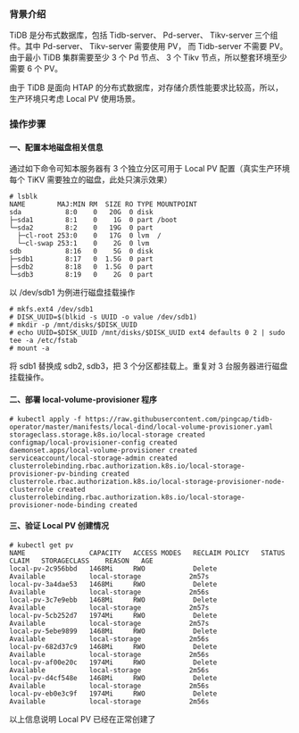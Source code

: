
### 背景介绍

TiDB 是分布式数据库，包括 Tidb-server、 Pd-server、 Tikv-server 三个组件。其中 Pd-server、 Tikv-server 需要使用 PV， 而 Tidb-server 不需要 PV。
由于最小 TiDB 集群需要至少 3 个 Pd 节点、 3 个 Tikv 节点，所以整套环境至少需要 6 个 PV。

由于 TiDB 是面向 HTAP 的分布式数据库，对存储介质性能要求比较高，所以，生产环境只考虑 Local PV 使用场景。

### 操作步骤

#### 一、配置本地磁盘相关信息

通过如下命令可知本服务器有 3 个独立分区可用于 Local PV 配置（真实生产环境每个 TiKV 需要独立的磁盘，此处只演示效果）
```
# lsblk
NAME        MAJ:MIN RM  SIZE RO TYPE MOUNTPOINT
sda           8:0    0   20G  0 disk 
├─sda1        8:1    0    1G  0 part /boot
└─sda2        8:2    0   19G  0 part 
  ├─cl-root 253:0    0   17G  0 lvm  /
  └─cl-swap 253:1    0    2G  0 lvm  
sdb           8:16   0    5G  0 disk 
├─sdb1        8:17   0  1.5G  0 part 
├─sdb2        8:18   0  1.5G  0 part 
└─sdb3        8:19   0    2G  0 part 

```
以 /dev/sdb1 为例进行磁盘挂载操作
```
# mkfs.ext4 /dev/sdb1
# DISK_UUID=$(blkid -s UUID -o value /dev/sdb1)
# mkdir -p /mnt/disks/$DISK_UUID
# echo UUID=$DISK_UUID /mnt/disks/$DISK_UUID ext4 defaults 0 2 | sudo tee -a /etc/fstab
# mount -a
```
将 sdb1 替换成 sdb2, sdb3，把 3 个分区都挂载上。重复对 3 台服务器进行磁盘挂载操作。

#### 二、部署 local-volume-provisioner 程序

```
# kubectl apply -f https://raw.githubusercontent.com/pingcap/tidb-operator/master/manifests/local-dind/local-volume-provisioner.yaml
storageclass.storage.k8s.io/local-storage created
configmap/local-provisioner-config created
daemonset.apps/local-volume-provisioner created
serviceaccount/local-storage-admin created
clusterrolebinding.rbac.authorization.k8s.io/local-storage-provisioner-pv-binding created
clusterrole.rbac.authorization.k8s.io/local-storage-provisioner-node-clusterrole created
clusterrolebinding.rbac.authorization.k8s.io/local-storage-provisioner-node-binding created
```

#### 三、验证 Local PV 创建情况

```
# kubectl get pv
NAME                CAPACITY   ACCESS MODES   RECLAIM POLICY   STATUS      CLAIM   STORAGECLASS    REASON   AGE
local-pv-2c956bbd   1468Mi     RWO            Delete           Available           local-storage            2m57s
local-pv-3a4dae53   1468Mi     RWO            Delete           Available           local-storage            2m56s
local-pv-3c7e9ebb   1468Mi     RWO            Delete           Available           local-storage            2m57s
local-pv-5cb252d7   1974Mi     RWO            Delete           Available           local-storage            2m57s
local-pv-5ebe9899   1468Mi     RWO            Delete           Available           local-storage            2m56s
local-pv-682d37c9   1468Mi     RWO            Delete           Available           local-storage            2m56s
local-pv-af00e20c   1974Mi     RWO            Delete           Available           local-storage            2m56s
local-pv-d4cf548e   1468Mi     RWO            Delete           Available           local-storage            2m56s
local-pv-eb0e3c9f   1974Mi     RWO            Delete           Available           local-storage            2m56s

```

以上信息说明 Local PV 已经在正常创建了
